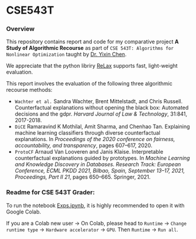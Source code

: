 # CSE543T

### Overview

This repository contains report and code for my comparative project **A Study of Algorithmic Recourse** as part of `CSE 543T: Algorithms for Nonlinear Optimization` taught by [Dr. Yixin Chen](https://engineering.wustl.edu/faculty/Yixin-Chen.html). 

We appreciate that the python libriry [ReLax](https://github.com/BirkhoffG/jax-relax) supports fast, light-weight evaluation. 

This report involves the evaluation of the following three algorithmic recourse methods:
* `Wachter et al.` Sandra Wachter, Brent Mittelstadt, and Chris Russell. Counterfactual explanations without opening the black box: Automated decisions and the gdpr. *Harvard Journal of Law & Technology*, 31:841, 2017-2018.
* `DiCE` Ramaravind K Mothilal, Amit Sharma, and Chenhao Tan. Explaining machine learning classifiers through diverse counterfactual explanations. In *Proceedings of the 2020 conference on fairness, accountability, and transparency*, pages 607–617, 2020.
* `ProtoCF` Arnaud Van Looveren and Janis Klaise. Interpretable counterfactual explanations guided by prototypes. In *Machine Learning and Knowledge Discovery in Databases. Research Track: European Conference, ECML PKDD 2021, Bilbao, Spain, September 13–17, 2021, Proceedings, Part II 21*, pages 650–665. Springer, 2021.


### Readme for CSE 543T Grader:
To run the notebook [Exps.ipynb](./Exps.ipynb), it is highly recommended to open it with Google Colab. 

If you are a Colab new user &rarr; On Colab, please head to `Runtime` &rarr; `Change runtime type` &rarr; `Hardware accelerator` &rarr; `GPU`. Then `Runtime` &rarr; `Run all`.

